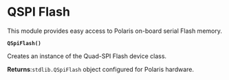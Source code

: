 # QSPI Flash

This module provides easy access to Polaris on-board serial Flash memory.


**`QSpiFlash()`**

Creates an instance of the Quad-SPI Flash device class.


**Returns**:`stdlib.QSpiFlash` object configured for Polaris hardware.
<!--stackedit_data:
eyJoaXN0b3J5IjpbMTc2MTc4MTk5OV19
-->